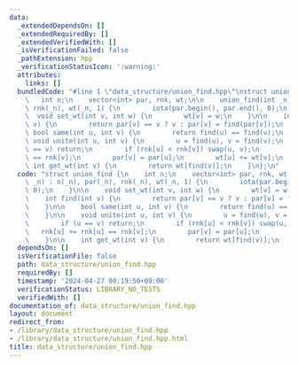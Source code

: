 ```yaml
---
data:
  _extendedDependsOn: []
  _extendedRequiredBy: []
  _extendedVerifiedWith: []
  _isVerificationFailed: false
  _pathExtension: hpp
  _verificationStatusIcon: ':warning:'
  attributes:
    links: []
  bundledCode: "#line 1 \"data_structure/union_find.hpp\"\nstruct union_find {\n \
    \   int n;\n    vector<int> par, rnk, wt;\n\n    union_find(int _n) : n(_n), par(_n),\
    \ rnk(_n), wt(_n, 1) {\n        iota(par.begin(), par.end(), 0);\n    }\n\n  \
    \  void set_wt(int v, int w) {\n        wt[v] = w;\n    }\n\n    int find(int\
    \ v) {\n        return par[v] == v ? v : par[v] = find(par[v]);\n    }\n\n   \
    \ bool same(int u, int v) {\n        return find(u) == find(v);\n    }\n\n   \
    \ void unite(int u, int v) {\n        u = find(u), v = find(v);\n        if (u\
    \ == v) return;\n        if (rnk[u] < rnk[v]) swap(u, v);\n        rnk[u] += rnk[u]\
    \ == rnk[v];\n        par[v] = par[u];\n        wt[u] += wt[v];\n    }\n\n   \
    \ int get_wt(int v) {\n        return wt[find(v)];\n    }\n};\n"
  code: "struct union_find {\n    int n;\n    vector<int> par, rnk, wt;\n\n    union_find(int\
    \ _n) : n(_n), par(_n), rnk(_n), wt(_n, 1) {\n        iota(par.begin(), par.end(),\
    \ 0);\n    }\n\n    void set_wt(int v, int w) {\n        wt[v] = w;\n    }\n\n\
    \    int find(int v) {\n        return par[v] == v ? v : par[v] = find(par[v]);\n\
    \    }\n\n    bool same(int u, int v) {\n        return find(u) == find(v);\n\
    \    }\n\n    void unite(int u, int v) {\n        u = find(u), v = find(v);\n\
    \        if (u == v) return;\n        if (rnk[u] < rnk[v]) swap(u, v);\n     \
    \   rnk[u] += rnk[u] == rnk[v];\n        par[v] = par[u];\n        wt[u] += wt[v];\n\
    \    }\n\n    int get_wt(int v) {\n        return wt[find(v)];\n    }\n};"
  dependsOn: []
  isVerificationFile: false
  path: data_structure/union_find.hpp
  requiredBy: []
  timestamp: '2024-04-27 00:19:50+09:00'
  verificationStatus: LIBRARY_NO_TESTS
  verifiedWith: []
documentation_of: data_structure/union_find.hpp
layout: document
redirect_from:
- /library/data_structure/union_find.hpp
- /library/data_structure/union_find.hpp.html
title: data_structure/union_find.hpp
---
```

